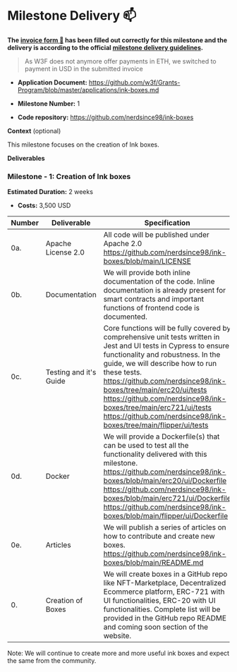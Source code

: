 # Milestone Delivery :mailbox:

**The [invoice form :pencil:](https://docs.google.com/forms/d/e/1FAIpQLSfmNYaoCgrxyhzgoKQ0ynQvnNRoTmgApz9NrMp-hd8mhIiO0A/viewform) has been filled out correctly for this milestone and the delivery is according to the official [milestone delivery guidelines](https://github.com/w3f/Grants-Program/blob/master/docs/milestone-deliverables-guidelines.md).**

> As W3F does not anymore offer payments in ETH, we switched to payment in USD in the submitted invoice

- **Application Document:** https://github.com/w3f/Grants-Program/blob/master/applications/ink-boxes.md

- **Milestone Number:** 1

- **Code repository:** https://github.com/nerdsince98/ink-boxes

**Context** (optional)

This milestone focuses on the creation of Ink boxes.

**Deliverables**

### Milestone - 1: Creation of Ink boxes

**Estimated Duration:** 2 weeks

- **Costs:** 3,500 USD

| Number | Deliverable            | Specification                                                                                                                                                                                                                                                                                                                                                                                                    |
| ------ | ---------------------- | ---------------------------------------------------------------------------------------------------------------------------------------------------------------------------------------------------------------------------------------------------------------------------------------------------------------------------------------------------------------------------------------------------------------- |
| 0a.    | Apache License 2.0     | All code will be published under Apache 2.0 https://github.com/nerdsince98/ink-boxes/blob/main/LICENSE                                                                                                                                                                                                                                                                                                           |
| 0b.    | Documentation          | We will provide both inline documentation of the code. Inline documentation is already present for smart contracts and important functions of frontend code is documented.                                                                                                                                                                                                                                       |
| 0c.    | Testing and it's Guide | Core functions will be fully covered by comprehensive unit tests written in Jest and UI tests in Cypress to ensure functionality and robustness. In the guide, we will describe how to run these tests. https://github.com/nerdsince98/ink-boxes/tree/main/erc20/ui/tests https://github.com/nerdsince98/ink-boxes/tree/main/erc721/ui/tests https://github.com/nerdsince98/ink-boxes/tree/main/flipper/ui/tests |
| 0d.    | Docker                 | We will provide a Dockerfile(s) that can be used to test all the functionality delivered with this milestone. https://github.com/nerdsince98/ink-boxes/blob/main/erc20/ui/Dockerfile https://github.com/nerdsince98/ink-boxes/blob/main/erc721/ui/Dockerfile https://github.com/nerdsince98/ink-boxes/blob/main/flipper/ui/Dockerfile                                                                            |
| 0e.    | Articles               | We will publish a series of articles on how to contribute and create new boxes. https://github.com/nerdsince98/ink-boxes/blob/main/README.md                                                                                                                                                                                                                                                                     |
| 0.     | Creation of Boxes      | We will create boxes in a GitHub repo like NFT-Marketplace, Decentralized Ecommerce platform, ERC-721 with UI functionalities, ERC-20 with UI functionalities. Complete list will be provided in the GitHub repo README and coming soon section of the website.                                                                                                                                                  |

Note: We will continue to create more and more useful ink boxes and expect the same from the community.
